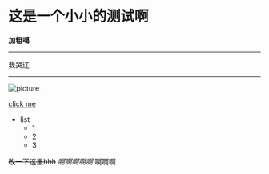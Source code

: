 # 这是一个小小的测试啊


**加粗噶**

---
我哭辽
***

![picture]( "hhh")


[click me](http://baidu.com)

- list
  - 1
  - 2
  - 3
  
~~改一下这里hhh~~
*啊啊啊啊啊*  啊啊啊